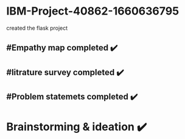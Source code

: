 ﻿# IBM-Project-40862-1660636795

created the flask project 

#Empathy map completed ✔️ 
-------
#litrature survey completed ✔️ 
-------
#Problem statemets completed ✔️ 
----
# Brainstorming & ideation ✔️ 

